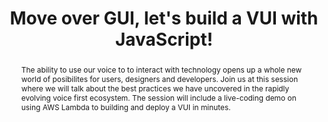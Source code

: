 ---
title: "Move over GUI, let's build a VUI with JavaScript!"
speaker: Memo Döring
event: CascadiaJS 2018
tags: ["Voice"]
abstract: "The ability to use our voice to to interact with technology opens up a whole new world of posibilites for users, designers and developers. Join us at this session where we will talk about the best practices we have uncovered in the rapidly evolving voice first ecosystem. The session will include a live-coding demo on using AWS Lambda to building and deploy a VUI in minutes."
ytID: HjWr40_N1Fg
layout: talk
---